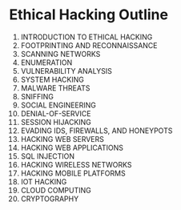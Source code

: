 # Ethical Hacking Outline

1.	INTRODUCTION TO ETHICAL HACKING
2.	FOOTPRINTING AND RECONNAISSANCE
3.	SCANNING NETWORKS
4.	ENUMERATION
5.	VULNERABILITY ANALYSIS
6.	SYSTEM HACKING
7.	MALWARE THREATS
8.	SNIFFING
9.	SOCIAL ENGINEERING
10.	DENIAL-OF-SERVICE
11.	SESSION HIJACKING
12.	EVADING IDS, FIREWALLS, AND HONEYPOTS
13.	HACKING WEB SERVERS
14.	HACKING WEB APPLICATIONS
15.	SQL INJECTION
16.	HACKING WIRELESS NETWORKS
17.	HACKING MOBILE PLATFORMS
18.	IOT HACKING
19.	CLOUD COMPUTING
20.	CRYPTOGRAPHY